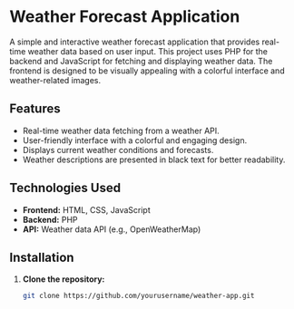 # Weather Forecast Application

A simple and interactive weather forecast application that provides real-time weather data based on user input. This project uses PHP for the backend and JavaScript for fetching and displaying weather data. The frontend is designed to be visually appealing with a colorful interface and weather-related images.

## Features

- Real-time weather data fetching from a weather API.
- User-friendly interface with a colorful and engaging design.
- Displays current weather conditions and forecasts.
- Weather descriptions are presented in black text for better readability.

## Technologies Used

- **Frontend:** HTML, CSS, JavaScript
- **Backend:** PHP
- **API:** Weather data API (e.g., OpenWeatherMap)

## Installation

1. **Clone the repository:**
   ```bash
   git clone https://github.com/yourusername/weather-app.git
